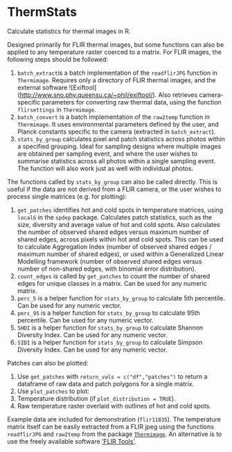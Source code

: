 # ThermStats

Calculate statistics for thermal images in R.

Designed primarily for FLIR thermal images, but some functions can also be applied to any temperature raster coerced to a matrix. For FLIR images, the following steps should be followed:

1. `batch_extract`is a batch implementation of the `readflirJPG` function in `Thermimage`. Requires only a directory of FLIR thermal images, and the external software ![Exiftool] (http://www.sno.phy.queensu.ca/~phil/exiftool/). Also retrieves camera-specific parameters for converting raw thermal data, using the function `flirsettings` in `Thermimage`.
2. `batch_convert` is a batch implementation of the `raw2temp` function in `Thermimage`. It uses environmental parameters defined by the user, and Planck constants specific to the camera (extracted in `batch_extract`).
3. `stats_by_group` calculates pixel and patch statistics across photos within a specified grouping. Ideal for sampling designs where multiple images are obtained per sampling event, and where the user wishes to summarise statistics across all photos within a single sampling event. The function will also work just as well with individual photos.

The functions called by `stats_by_group` can also be called directly. This is useful if the data are not derived from a FLIR camera, or the user wishes to process single matrices (e.g. for plotting):

1. `get_patches` identifies hot and cold spots in temperature matrices, using `localG` in the `spdep` package. Calculates patch statistics, such as the size, diversity and average value of hot and cold spots. Also calculates the number of observed shared edges versus maximum number of shared edges, across pixels within hot and cold spots. This can be used to calculate Aggregation Index (number of observed shared edges / maximum number of shared edges), or used within a Generalized Linear Modelling framework (number of observed shared edges versus number of non-shared edges, with binomial error distribution).
2. `count_edges` is called by `get_patches` to count the number of shared edges for unique classes in a matrix. Can be used for any numeric matrix.
3. `perc_5` is a helper function for `stats_by_group` to calculate 5th percentile. Can be used for any numeric vector.
4. `perc_95` is a helper function for `stats_by_group` to calculate 95th percentile. Can be used for any numeric vector.
5. `SHDI` is a helper function for `stats_by_group` to calculate Shannon Diversity Index. Can be used for any numeric vector.
6. `SIDI` is a helper function for `stats_by_group` to calculate Simpson Diversity Index. Can be used for any numeric vector.

Patches can also be plotted:

1. Use `get_patches` with `return_vals = c("df","patches")` to return a dataframe of raw data and patch polygons for a single matrix.
1. Use `plot_patches` to plot:
  1. Temperature distribution  (if `plot_distribution = TRUE`).
  2. Raw temperature raster overlaid with outlines of hot and cold spots. 

  
 Example data are included for demonstration (`flir11835`). The temperature matrix itself can be easily extracted from a FLIR jpeg using the functions `readflirJPG` and `raw2temp` from the package [`Thermimage`](https://CRAN.R-project.org/package=Thermimage). An alternative is to use the freely available software ['FLIR Tools'](http://www.flir.com/instruments/display/?id=54865). 

